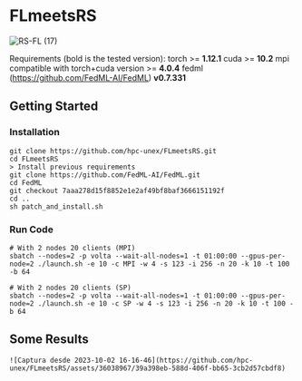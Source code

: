# FLmeetsRS

![RS-FL (17)](https://github.com/hpc-unex/FLmeetsRS/assets/36038967/d8475c26-5968-4386-a7e6-c01b624d9ef2)

Requirements (bold is the tested version):
torch >= **1.12.1**
cuda >= **10.2**
mpi compatible with torch+cuda version >= **4.0.4**
fedml (https://github.com/FedML-AI/FedML) **v0.7.331**


## Getting Started
### Installation

```
git clone https://github.com/hpc-unex/FLmeetsRS.git
cd FLmeetsRS
> Install previous requirements
git clone https://github.com/FedML-AI/FedML.git
cd FedML
git checkout 7aaa278d15f8852e1e2af49bf8baf3666151192f
cd ..
sh patch_and_install.sh
```

### Run Code

```
# With 2 nodes 20 clients (MPI)
sbatch --nodes=2 -p volta --wait-all-nodes=1 -t 01:00:00 --gpus-per-node=2 ./launch.sh -e 10 -c MPI -w 4 -s 123 -i 256 -n 20 -k 10 -t 100 -b 64

# With 2 nodes 20 clients (SP)
sbatch --nodes=2 -p volta --wait-all-nodes=1 -t 01:00:00 --gpus-per-node=2 ./launch.sh -e 10 -c SP -w 4 -s 123 -i 256 -n 20 -k 10 -t 100 -b 64
```

## Some Results

```
![Captura desde 2023-10-02 16-16-46](https://github.com/hpc-unex/FLmeetsRS/assets/36038967/39a398eb-588d-406f-bb65-3cb2d57cbdf8)

```

